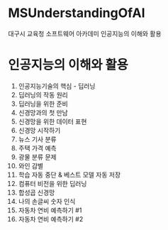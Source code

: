 # MSUnderstandingOfAI
대구시 교육청 소프트웨어 아카데미 인공지능의 이해와 활용

# 인공지능의 이해와 활용
1. 인공지능기술의 핵심 - 딥러닝
2. 딥러닝의 작동 원리
3. 딥러닝을 위한 준비
4. 신경망과의 첫 만남
5. 신경망을 위한 데이터 표현
6. 신경망 시작하기
7. 뉴스 기사 분류
8. 주택 가격 예측
9. 광물 분류 문제
10. 와인 감별
11. 학습 자동 중단 & 베스트 모델 자동 저장
12. 컴퓨터 비전을 위한 딥러닝
13. 합성곱 신경망
14. 나의 손글씨 숫자 인식
15. 자동차 연비 예측하기 #1
16. 자동차 연비 예측하기 #2